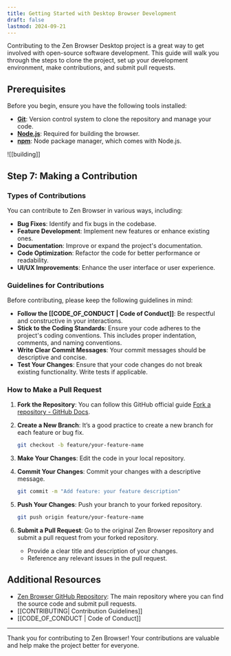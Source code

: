 ```yaml
---
title: Getting Started with Desktop Browser Development
draft: false
lastmod: 2024-09-21
---
```


Contributing to the Zen Browser Desktop project is a great way to get involved with open-source software development. This guide will walk you through the steps to clone the project, set up your development environment, make contributions, and submit pull requests.

## Prerequisites

Before you begin, ensure you have the following tools installed:

- [**Git**](https://git-scm.com/): Version control system to clone the repository and manage your code.
- [**Node.js**](https://nodejs.org/): Required for building the browser.
- [**npm**](https://www.npmjs.com/): Node package manager, which comes with Node.js.

![[building]]

## Step 7: Making a Contribution

### Types of Contributions

You can contribute to Zen Browser in various ways, including:

- **Bug Fixes**: Identify and fix bugs in the codebase.
- **Feature Development**: Implement new features or enhance existing ones.
- **Documentation**: Improve or expand the project's documentation.
- **Code Optimization**: Refactor the code for better performance or readability.
- **UI/UX Improvements**: Enhance the user interface or user experience.

### Guidelines for Contributions

Before contributing, please keep the following guidelines in mind:

- **Follow the [[CODE_OF_CONDUCT | Code of Conduct]]**: Be respectful and constructive in your interactions.
- **Stick to the Coding Standards**: Ensure your code adheres to the project's coding conventions. This includes proper indentation, comments, and naming conventions.
- **Write Clear Commit Messages**: Your commit messages should be descriptive and concise.
- **Test Your Changes**: Ensure that your code changes do not break existing functionality. Write tests if applicable.

### How to Make a Pull Request

1. **Fork the Repository**:  You can follow this GitHub official guide [Fork a repository - GitHub Docs](https://docs.github.com/en/pull-requests/collaborating-with-pull-requests/working-with-forks/fork-a-repo).
    
2. **Create a New Branch**: It’s a good practice to create a new branch for each feature or bug fix.
   
    ```bash
    git checkout -b feature/your-feature-name
    ```
    
3. **Make Your Changes**: Edit the code in your local repository.
    
4. **Commit Your Changes**: Commit your changes with a descriptive message.
   
    ```bash
    git commit -m "Add feature: your feature description"
    ```
    
5. **Push Your Changes**: Push your branch to your forked repository.
   
    ```bash
    git push origin feature/your-feature-name
    ```

6. **Submit a Pull Request**: Go to the original Zen Browser repository and submit a pull request from your forked repository.
    
    - Provide a clear title and description of your changes.
    - Reference any relevant issues in the pull request.

## Additional Resources

- [Zen Browser GitHub Repository](https://github.com/zen-browser/desktop): The main repository where you can find the source code and submit pull requests.
- [[CONTRIBUTING|  Contribution Guidelines]]
- [[CODE_OF_CONDUCT | Code of Conduct]] 
  
---

Thank you for contributing to Zen Browser! Your contributions are valuable and help make the project better for everyone.